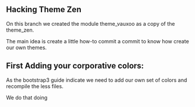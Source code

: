 Hacking Theme Zen
---

On this branch we created the module theme_vauxoo as a copy of the theme_zen.

The main idea is create a little how-to commit a commit to know how create our own themes.

First Adding your corporative colors:
---

As the bootstrap3 guide indicate we need to add our own set of colors and recompile the less files.

We do that doing